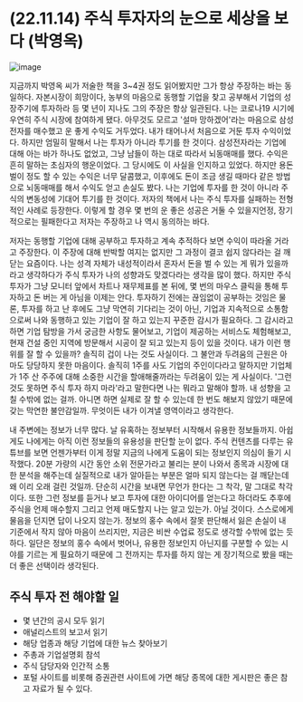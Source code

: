 # (22.11.14) 주식 투자자의 눈으로 세상을 보다 (박영옥)

![image](https://user-images.githubusercontent.com/43941383/201568643-8733208d-4617-441f-ab99-a9dc3111ec63.jpg)

지금까지 박영옥 씨가 저술한 책을 3~4권 정도 읽어봤지만 그가 항상 주장하는 바는 동일하다. 자본시장이 희망이다, 농부의 마음으로 동행할 기업을 찾고 공부해서 기업의 성장주기에 투자하라 등 몇 년이 지나도 그의 주장은 항상 일관된다. 나는 코로나19 시기에 우연히 주식 시장에 참여하게 됐다. 아무것도 모르고 '설마 망하겠어'라는 마음으로 삼성전자를 매수했고 운 좋게 수익도 거두었다. 내가 태어나서 처음으로 거둔 투자 수익이었다. 하지만 엄밀히 말해서 나는 투자가 아니라 투기를 한 것이다. 삼성전자라는 기업에 대해 아는 바가 하나도 없었고, 그냥 남들이 하는 대로 따라서 뇌동매매를 했다. 수익은 흔히 말하는 초심자의 행운이었다. 그 당시에도 이 사실을 인지하고 있었다. 하지만 용돈 벌이 정도 할 수 있는 수익은 너무 달콤했고, 이후에도 돈이 조금 생길 때마다 같은 방법으로 뇌동매매를 해서 수익도 얻고 손실도 봤다. 나는 기업에 투자를 한 것이 아니라 주식의 변동성에 기대어 투기를 한 것이다. 저자의 책에서 나는 주식 투자를 실패하는 전형적인 사례로 등장한다. 이렇게 할 경우 몇 번의 운 좋은 성공은 거둘 수 있을지언정, 장기적으로는 필패한다고 저자는 주장하고 나 역시 동의하는 바다.

저자는 동행할 기업에 대해 공부하고 투자하고 계속 추적하다 보면 수익이 따라올 거라고 주장한다. 이 주장에 대해 반박할 여지는 없지만 그 과정이 결코 쉽지 않다라는 걸 깨닫는 요즘이다. 나는 성격 자체가 내성적이라서 혼자서 돈을 벌 수 있는 게 뭐가 있을까라고 생각하다가 주식 투자가 나의 성향과도 맞겠다라는 생각을 많이 했다. 하지만 주식 투자가 그냥 모니터 앞에서 차트나 재무제표를 본 뒤에, 몇 번의 마우스 클릭을 통해 투자하고 돈 버는 게 아님을 이제는 안다. 투자하기 전에는 끊임없이 공부하는 것임은 물론, 투자를 하고 난 후에도 그냥 막연히 기다리는 것이 아닌, 기업과 지속적으로 소통함으로써 나와 동행하고 있는 기업이 잘 하고 있는지 꾸준한 감시가 필요하다. 그 감시라고 하면 기업 탐방을 가서 궁금한 사항도 물어보고, 기업이 제공하는 서비스도 체험해보고, 현재 건설 중인 지역에 방문해서 시공이 잘 되고 있는지 등이 있을 것이다. 내가 이런 행위를 잘 할 수 있을까? 솔직히 겁이 나는 것도 사실이다. 그 불안과 두려움의 근원은 아마도 당당하지 못한 마음이다. 솔직히 1주를 사도 기업의 주인이다라고 말하지만 기업체가 1주 산 주주에 대해 소중한 시간을 할애해줄까라는 두려움이 있는 게 사실이다. '그런 것도 못하면 주식 투자 하지 마라'라고 말한다면 나는 뭐라고 말해야 할까. 내 성향을 고칠 수밖에 없는 걸까. 아니면 하면 실제로 잘 할 수 있는데 한 번도 해보지 않았기 때문에 갖는 막연한 불안감일까. 무엇이든 내가 이겨낼 영역이라고 생각한다.

내 주변에는 정보가 너무 많다. 날 유혹하는 정보부터 시작해서 유용한 정보들까지. 아쉽게도 나에게는 아직 이런 정보들의 유용성을 판단할 눈이 없다. 주식 컨텐츠를 다루는 유튜브를 보면 언젠가부터 이게 정말 지금의 나에게 도움이 되는 정보인지 의심이 들기 시작했다. 20분 가량의 시간 동안 소위 전문가라고 불리는 분이 나와서 종목과 시장에 대한 분석을 해주는데 실질적으로 내가 알아듣는 부분은 얼마 되지 않는다는 걸 깨닫는데 왜 이리 오래 걸린 것일까. 단순히 시간을 보내면 무언가 한다는 그 착각, 말 그대로 착각이다. 또한 그런 정보를 듣거나 보고 투자에 대한 아이디어를 얻는다고 하더라도 추후에 주식을 언제 매수할지 그리고 언제 매도할지 나는 알고 있는가. 아닐 것이다. 스스로에게 물음을 던지면 답이 나오지 않는가. 정보의 홍수 속에서 잘못 판단해서 잃은 손실이 내 기준에서 작지 않아 마음이 쓰리지만, 지금은 비싼 수업료 정도로 생각할 수밖에 없는 듯하다. 일단은 정보의 홍수 속에서 벗어나, 유용한 정보인지 아닌지를 구분할 수 있는 시야를 기르는 게 필요하기 때문에 그 전까지는 투자를 하지 않는 게 장기적으로 봤을 때는 더 좋은 선택이라 생각된다.

## 주식 투자 전 해야할 일
* 몇 년간의 공시 모두 읽기
* 애널리스트의 보고서 읽기
* 해당 업종과 해당 기업에 대한 뉴스 찾아보기
* 주총과 기업설명회 참석
* 주식 담당자와 인간적 소통
* 포털 사이트를 비롯해 증권관련 사이트에 가면 해당 종목에 대한 게시판은 좋은 참고 자료가 될 수 있다.

